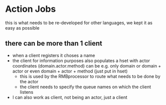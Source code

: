 # Action Jobs

this is what needs to be re-developed for other languages, we kept it as easy as possible


## there can be more than 1 client

- when a client registers it choses a name
- the client for information purposes also populates a hset with actor coordinates (domain.actor.method) can be e.g. only domain or domain + actor or even domain + actor + method (just put in hset)
    - this is used by the RMBprocessor to route what needs to be done by the actor
    - the client needs to specify the queue names on which the client listens
- I can also work as client, not being an actor, just a client

